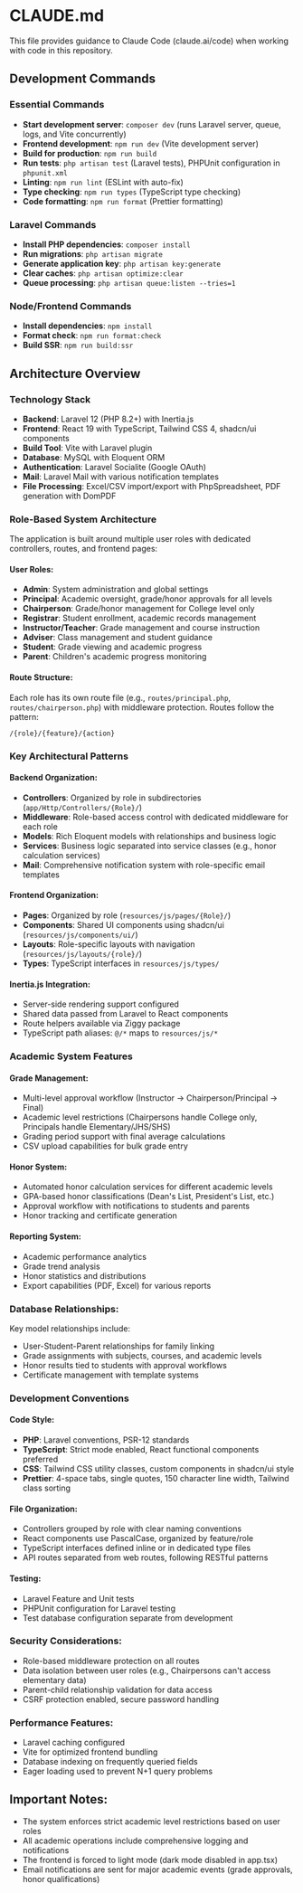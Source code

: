 # CLAUDE.md

This file provides guidance to Claude Code (claude.ai/code) when working with code in this repository.

## Development Commands

### Essential Commands
- **Start development server**: `composer dev` (runs Laravel server, queue, logs, and Vite concurrently)
- **Frontend development**: `npm run dev` (Vite development server)
- **Build for production**: `npm run build`
- **Run tests**: `php artisan test` (Laravel tests), PHPUnit configuration in `phpunit.xml`
- **Linting**: `npm run lint` (ESLint with auto-fix)
- **Type checking**: `npm run types` (TypeScript type checking)
- **Code formatting**: `npm run format` (Prettier formatting)

### Laravel Commands
- **Install PHP dependencies**: `composer install`
- **Run migrations**: `php artisan migrate`
- **Generate application key**: `php artisan key:generate`
- **Clear caches**: `php artisan optimize:clear`
- **Queue processing**: `php artisan queue:listen --tries=1`

### Node/Frontend Commands
- **Install dependencies**: `npm install`
- **Format check**: `npm run format:check`
- **Build SSR**: `npm run build:ssr`

## Architecture Overview

### Technology Stack
- **Backend**: Laravel 12 (PHP 8.2+) with Inertia.js
- **Frontend**: React 19 with TypeScript, Tailwind CSS 4, shadcn/ui components
- **Build Tool**: Vite with Laravel plugin
- **Database**: MySQL with Eloquent ORM
- **Authentication**: Laravel Socialite (Google OAuth)
- **Mail**: Laravel Mail with various notification templates
- **File Processing**: Excel/CSV import/export with PhpSpreadsheet, PDF generation with DomPDF

### Role-Based System Architecture
The application is built around multiple user roles with dedicated controllers, routes, and frontend pages:

#### User Roles:
- **Admin**: System administration and global settings
- **Principal**: Academic oversight, grade/honor approvals for all levels
- **Chairperson**: Grade/honor management for College level only
- **Registrar**: Student enrollment, academic records management
- **Instructor/Teacher**: Grade management and course instruction
- **Adviser**: Class management and student guidance
- **Student**: Grade viewing and academic progress
- **Parent**: Children's academic progress monitoring

#### Route Structure:
Each role has its own route file (e.g., `routes/principal.php`, `routes/chairperson.php`) with middleware protection. Routes follow the pattern:
```
/{role}/{feature}/{action}
```

### Key Architectural Patterns

#### Backend Organization:
- **Controllers**: Organized by role in subdirectories (`app/Http/Controllers/{Role}/`)
- **Middleware**: Role-based access control with dedicated middleware for each role
- **Models**: Rich Eloquent models with relationships and business logic
- **Services**: Business logic separated into service classes (e.g., honor calculation services)
- **Mail**: Comprehensive notification system with role-specific email templates

#### Frontend Organization:
- **Pages**: Organized by role (`resources/js/pages/{Role}/`)
- **Components**: Shared UI components using shadcn/ui (`resources/js/components/ui/`)
- **Layouts**: Role-specific layouts with navigation (`resources/js/layouts/{role}/`)
- **Types**: TypeScript interfaces in `resources/js/types/`

#### Inertia.js Integration:
- Server-side rendering support configured
- Shared data passed from Laravel to React components
- Route helpers available via Ziggy package
- TypeScript path aliases: `@/*` maps to `resources/js/*`

### Academic System Features

#### Grade Management:
- Multi-level approval workflow (Instructor → Chairperson/Principal → Final)
- Academic level restrictions (Chairpersons handle College only, Principals handle Elementary/JHS/SHS)
- Grading period support with final average calculations
- CSV upload capabilities for bulk grade entry

#### Honor System:
- Automated honor calculation services for different academic levels
- GPA-based honor classifications (Dean's List, President's List, etc.)
- Approval workflow with notifications to students and parents
- Honor tracking and certificate generation

#### Reporting System:
- Academic performance analytics
- Grade trend analysis
- Honor statistics and distributions
- Export capabilities (PDF, Excel) for various reports

### Database Relationships:
Key model relationships include:
- User-Student-Parent relationships for family linking
- Grade assignments with subjects, courses, and academic levels
- Honor results tied to students with approval workflows
- Certificate management with template systems

### Development Conventions

#### Code Style:
- **PHP**: Laravel conventions, PSR-12 standards
- **TypeScript**: Strict mode enabled, React functional components preferred
- **CSS**: Tailwind CSS utility classes, custom components in shadcn/ui style
- **Prettier**: 4-space tabs, single quotes, 150 character line width, Tailwind class sorting

#### File Organization:
- Controllers grouped by role with clear naming conventions
- React components use PascalCase, organized by feature/role
- TypeScript interfaces defined inline or in dedicated type files
- API routes separated from web routes, following RESTful patterns

#### Testing:
- Laravel Feature and Unit tests
- PHPUnit configuration for Laravel testing
- Test database configuration separate from development

### Security Considerations:
- Role-based middleware protection on all routes
- Data isolation between user roles (e.g., Chairpersons can't access elementary data)
- Parent-child relationship validation for data access
- CSRF protection enabled, secure password handling

### Performance Features:
- Laravel caching configured
- Vite for optimized frontend bundling
- Database indexing on frequently queried fields
- Eager loading used to prevent N+1 query problems

## Important Notes:
- The system enforces strict academic level restrictions based on user roles
- All academic operations include comprehensive logging and notifications
- The frontend is forced to light mode (dark mode disabled in app.tsx)
- Email notifications are sent for major academic events (grade approvals, honor qualifications)